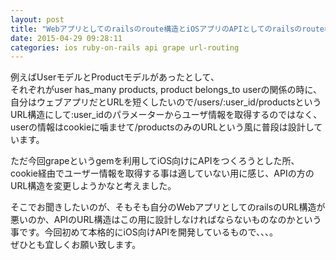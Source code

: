 ```yaml
---
layout: post
title: "Webアプリとしてのrailsのroute構造とiOSアプリのAPIとしてのrailsのroute構造は別でもいいのでしょうか？"
date: 2015-04-29 09:28:11
categories: ios ruby-on-rails api grape url-routing
---
```

<p>例えばUserモデルとProductモデルがあったとして、<br>
それぞれがuser has_many products, product belongs_to userの関係の時に、<br>
自分はウェブアプリだとURLを短くしたいので/users/:user_id/productsというURL構造にして:user_idのパラメーターからユーザ情報を取得するのではなく、<br>
userの情報はcookieに噛ませて/productsのみのURLという風に普段は設計しています。</p>

<p>ただ今回grapeというgemを利用してiOS向けにAPIをつくろうとした所、cookie経由でユーザー情報を取得する事は適していない用に感じ、APIの方のURL構造を変更しようかなと考えました。</p>

<p>そこでお聞きしたいのが、そもそも自分のWebアプリとしてのrailsのURL構造が悪いのか、APIのURL構造はこの用に設計しなければならないものなのかという事です。今回初めて本格的にiOS向けAPIを開発しているもので、、、。<br>
ぜひとも宜しくお願い致します。</p>
